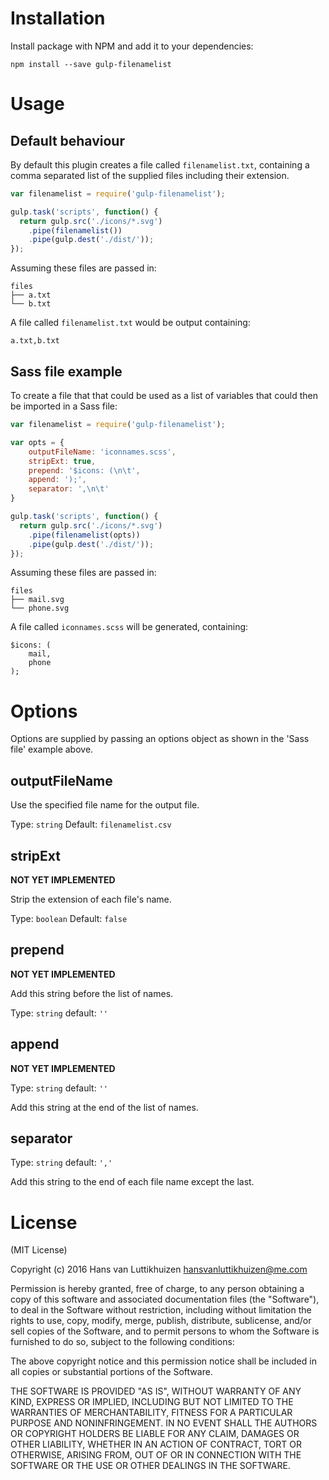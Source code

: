 # Installation

Install package with NPM and add it to your dependencies:

`npm install --save gulp-filenamelist`

# Usage

## Default behaviour

By default this plugin creates a file called `filenamelist.txt`, containing a
comma separated list of the supplied files including their extension.

```js
var filenamelist = require('gulp-filenamelist');

gulp.task('scripts', function() {
  return gulp.src('./icons/*.svg')
    .pipe(filenamelist())
    .pipe(gulp.dest('./dist/'));
});
```

Assuming these files are passed in:

```
files
├── a.txt
└── b.txt
```

A file called `filenamelist.txt` would be output containing:

```
a.txt,b.txt
```

## Sass file example

To create a file that that could be used as a list of variables that could then
be imported in a Sass file:

```js
var filenamelist = require('gulp-filenamelist');

var opts = {
    outputFileName: 'iconnames.scss',
    stripExt: true,
    prepend: '$icons: (\n\t',
    append: ');',
    separator: ',\n\t'
}

gulp.task('scripts', function() {
  return gulp.src('./icons/*.svg')
    .pipe(filenamelist(opts))
    .pipe(gulp.dest('./dist/'));
});
```

Assuming these files are passed in:

```
files
├── mail.svg
└── phone.svg
```

A file called `iconnames.scss` will be generated, containing:

```
$icons: (
    mail,
    phone
);
```

# Options

Options are supplied by passing an options object as shown in the 'Sass file'
example above.

## outputFileName

Use the specified file name for the output file.

Type: `string`
Default: `filenamelist.csv`

## stripExt

**NOT YET IMPLEMENTED**

Strip the extension of each file's name.

Type: `boolean`
Default: `false`

## prepend

**NOT YET IMPLEMENTED**

Add this string before the list of names.

Type: `string`
default: `''`

## append

**NOT YET IMPLEMENTED**

Type: `string`
default: `''`

Add this string at the end of the list of names.

## separator

Type: `string`
default: `','`

Add this string to the end of each file name except the last.

# License

(MIT License)

Copyright (c) 2016 Hans van Luttikhuizen <hansvanluttikhuizen@me.com>

Permission is hereby granted, free of charge, to any person obtaining
a copy of this software and associated documentation files (the
"Software"), to deal in the Software without restriction, including
without limitation the rights to use, copy, modify, merge, publish,
distribute, sublicense, and/or sell copies of the Software, and to
permit persons to whom the Software is furnished to do so, subject to
the following conditions:

The above copyright notice and this permission notice shall be
included in all copies or substantial portions of the Software.

THE SOFTWARE IS PROVIDED "AS IS", WITHOUT WARRANTY OF ANY KIND,
EXPRESS OR IMPLIED, INCLUDING BUT NOT LIMITED TO THE WARRANTIES OF
MERCHANTABILITY, FITNESS FOR A PARTICULAR PURPOSE AND
NONINFRINGEMENT. IN NO EVENT SHALL THE AUTHORS OR COPYRIGHT HOLDERS BE
LIABLE FOR ANY CLAIM, DAMAGES OR OTHER LIABILITY, WHETHER IN AN ACTION
OF CONTRACT, TORT OR OTHERWISE, ARISING FROM, OUT OF OR IN CONNECTION
WITH THE SOFTWARE OR THE USE OR OTHER DEALINGS IN THE SOFTWARE.
